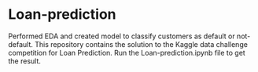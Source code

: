 # Loan-prediction
Performed EDA and created model to classify customers as default or not-default.
This repository contains the solution to the Kaggle data challenge competition for Loan Prediction. 
Run the Loan-prediction.ipynb file to get the result.
